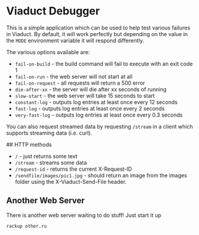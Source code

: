 # Viaduct Debugger

This is a simple application which can be used to help test various
failures in Viaduct. By default, it will work perfectly but depending
on the value in the `MODE` environment variable it will respond differently.

The various options available are:

* `fail-on-build` - the build command will fail to execute with an exit code 1
* `fail-on-run` - the web server will not start at all
* `fail-on-request` - all requests will return a 500 error
* `die-after-xx` - the server will die after xx seconds of running
* `slow-start` - the web server will take 15 seconds to start
* `constant-log` - outputs log entries at least once every 12 seconds
* `fast-log` - outputs log entries at least once every 2 seconds
* `very-fast-log` - outputs log entries at least once every 0.3 seconds

You can also request streamed data by requesting `/stream` in a client
which supports streaming data (i.e. curl).

## HTTP methods

* `/` - just returns some text
* `/stream` - streams some data
* `/request-id` - returns the current X-Request-ID
* `/sendfile/images/pic1.jpg` - should return an image from the images folder
  using the X-Viaduct-Send-File header.

## Another Web Server

There is another web server waiting to do stuff! Just start it up

```
rackup other.ru
```
